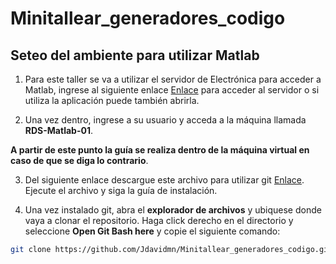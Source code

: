 # Minitallear_generadores_codigo

## Seteo del ambiente para utilizar Matlab

1. Para este taller se va a utilizar el servidor de Electrónica para acceder a Matlab, ingrese al siguiente enlace [Enlace](https://virtual.ie.tec.ac.cr/) para acceder al servidor o si utiliza la aplicación puede también abrirla.

2. Una vez dentro, ingrese a su usuario y acceda a la máquina llamada **RDS-Matlab-01**.

**A partir de este punto la guía se realiza dentro de la máquina virtual en caso de que se diga lo contrario**.

3. Del siguiente enlace descargue este archivo para utilizar git [Enlace](https://github.com/git-for-windows/git/releases/download/v2.42.0.windows.2/Git-2.42.0.2-64-bit.exe). Ejecute el archivo y siga la guía de instalación.

4. Una vez instalado git, abra el **explorador de archivos** y ubiquese donde vaya a clonar el repositorio. Haga click derecho en el directorio y seleccione **Open Git Bash here** y copie el siguiente comando:

```bash
git clone https://github.com/Jdavidmn/Minitallear_generadores_codigo.git
```

